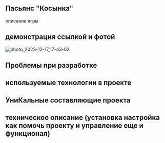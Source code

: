 ## __Пасьянс "Косынка"__


описание игры


## демонстрация ссылкой и фотой

![photo_2023-12-17_17-43-02](https://github.com/stepanbanZOV/kosynka/assets/170885651/7328f061-5549-4346-86d4-269a6778b4ed)


## Проблемы при разработке


## используемые технологии в проекте


## УниКальные составляющие проекта


## техническое описание (установка настройка как помочь проекту и управление еще и функционал)



